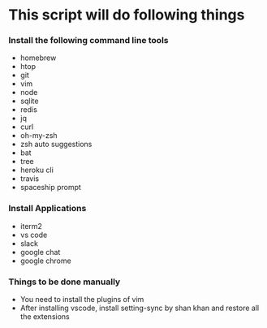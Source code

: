 # This script will do following things

### Install the following command line tools

- homebrew
- htop
- git
- vim
- node
- sqlite
- redis
- jq
- curl
- oh-my-zsh
- zsh auto suggestions
- bat
- tree
- heroku cli
- travis
- spaceship prompt

### Install Applications

- iterm2
- vs code
- slack
- google chat
- google chrome

### Things to be done manually

- You need to install the plugins of vim
- After installing vscode, install setting-sync by shan khan and restore all the extensions
